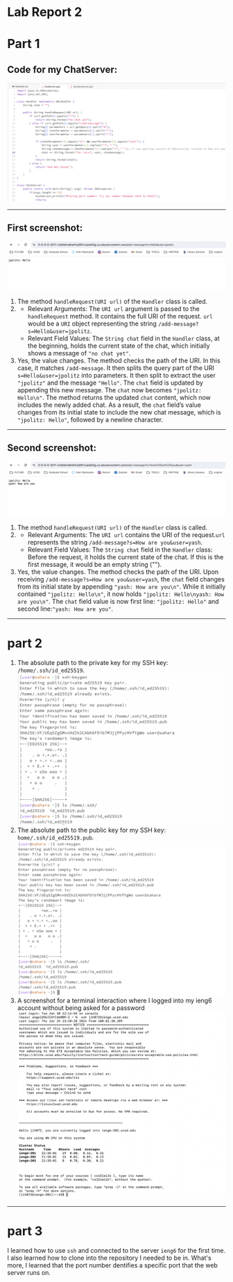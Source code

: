 # Lab Report 2
# Part 1
## Code for my ChatServer:
![Image](Lab2-3.png)

---
## First screenshot: 
![Image](Lab2-1.png)
1. The method `handleRequest(URI url)` of the `Handler` class is called.
2. - Relevant Arguments: The `URI url` argument is passed to the `handleRequest` method. It contains the full URI of the request. `url` would be a `URI` object representing the string `/add-message?s=Hello&user=jpolitz`.
   - Relevant Field Values: The `String chat` field in the `Handler` class, at the beginning, holds the current state of the chat, which initially shows a message of `"no chat yet"`.
3. Yes, the value changes. The method checks the path of the URI. In this case, it matches `/add-message`. It then splits the query part of the URI `s=Hello&user=jpolitz` into parameters. It then split to extract the user `"jpolitz"` and the message `"Hello"`. The `chat` field is updated by appending this new message. The `chat` now becomes `"jpolitz: Hello\n"`. The method returns the updated `chat` content, which now includes the newly added chat. As a result, the `chat` field’s value changes from its initial state to include the new chat message, which is `"jpolitz: Hello"`, followed by a newline character.

---
## Second screenshot: 
![Image](Lab2-2.png)
1. The method `handleRequest(URI url)` of the `Handler` class is called.
2. - Relevant Arguments: The `URI url` contains the URI of the request.`url` represents the string `/add-message?s=How are you&user=yash`.
   - Relevant Field Values: The `String chat` field in the `Handler` class: Before the request, it holds the current state of the chat. If this is the first message, it would be an empty string ("").
3. Yes, the value changes. The method checks the path of the URI. Upon receiving `/add-message?s=How are you&user=yash`, the `chat` field changes from its initial state by appending `"yash: How are you\n"`. While it initially contained `"jpolitz: Hello\n"`, it now holds `"jpolitz: Hello\nyash: How are you\n"`. The `chat` field value is now first line: `"jpolitz: Hello"` and second line:`"yash: How are you"`.

---
# part 2
1. The absolute path to the private key for my SSH key: `/home/.ssh/id_ed25519`.
![Image](Lab2-4.png)
2. The absolute path to the public key for my SSH key: `home/.ssh/id_ed25519.pub`.
![Image](Lab2-5.png)
3. A screenshot for a terminal interaction where I logged into my ieng6 account without being asked for a password
![Image](Lab2-6.png)
---
# part 3
I learned how to use `ssh` and connected to the server `ieng6` for the first time. I also learned how to clone into the repository I needed to be in. What's more, I learned that the port number dentifies a specific port that the web server runs on. 
